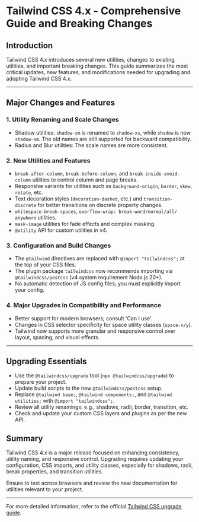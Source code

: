 # Tailwind CSS 4.x - Comprehensive Guide and Breaking Changes

## Introduction

Tailwind CSS 4.x introduces several new utilities, changes to existing utilities, and important breaking changes. This guide summarizes the most critical updates, new features, and modifications needed for upgrading and adopting Tailwind CSS 4.x.

---

## Major Changes and Features

### 1. Utility Renaming and Scale Changes
- Shadow utilities: `shadow-sm` is renamed to `shadow-xs`, while `shadow` is now `shadow-sm`. The old names are still supported for backward compatibility.
- Radius and Blur utilities: The scale names are more consistent.

### 2. New Utilities and Features
- `break-after-column`, `break-before-column`, and `break-inside-avoid-column` utilities to control column and page breaks.
- Responsive variants for utilities such as `background-origin`, `border`, `skew`, `rotate`, etc.
- Text decoration styles (`decoration-dashed`, etc.) and `transition-discrete` for better transitions on discrete property changes.
- `whitespace-break-spaces`, `overflow-wrap: break-word/normal/all/ anywhere` utilities.
- `mask-image` utilities for fade effects and complex masking.
- `@utility` API for custom utilities in v4.

### 3. Configuration and Build Changes
- The `@tailwind` directives are replaced with `@import "tailwindcss";` at the top of your CSS files.
- The plugin package `tailwindcss` now recommends importing via `@tailwindcss/postcss` (v4 system requirement Node.js 20+).
- No automatic detection of JS config files; you must explicitly import your config.

### 4. Major Upgrades in Compatibility and Performance
- Better support for modern browsers; consult 'Can I use'.
- Changes in CSS selector specificity for space utility classes (`space-x/y`).
- Tailwind now supports more granular and responsive control over layout, spacing, and visual effects.

---

## Upgrading Essentials
- Use the `@tailwindcss/upgrade` tool (`npx @tailwindcss/upgrade`) to prepare your project.
- Update build scripts to the new `@tailwindcss/postcss` setup.
- Replace `@tailwind base;`, `@tailwind components;`, and `@tailwind utilities;` with `@import "tailwindcss";`.
- Review all utility renamings: e.g., shadows, radii, border, transition, etc.
- Check and update your custom CSS layers and plugins as per the new API.

## Summary

Tailwind CSS 4.x is a major release focused on enhancing consistency, utility naming, and responsive control. Upgrading requires updating your configuration, CSS imports, and utility classes, especially for shadows, radii, break properties, and transition utilities.

Ensure to test across browsers and review the new documentation for utilities relevant to your project.

---

For more detailed information, refer to the official [Tailwind CSS upgrade guide](https://tailwindcss.com/docs/upgrade-guide).